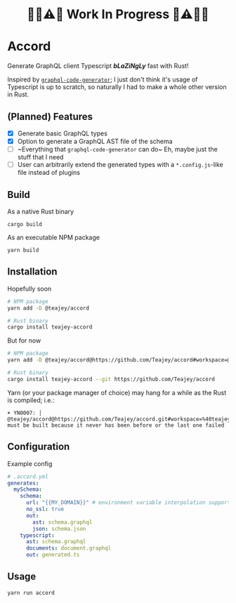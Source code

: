 <span align="center">

# 🔧🚧⚠️👷 **Work In Progress** 👷⚠️🚧🔨

</span>

# Accord

Generate GraphQL client Typescript **_bLaZiNgLy_** fast with Rust!

Inspired by [`graphql-code-generator`](https://github.com/dotansimha/graphql-code-generator); I just don't think it's usage of Typescript is up to scratch, so naturally I had to make a whole other version in Rust.

## (Planned) Features

- [x] Generate basic GraphQL types
- [x] Option to generate a GraphQL AST file of the schema
- [ ] ~Everything that `graphql-code-generator` can do~ Eh, maybe just the stuff that I need
- [ ] User can arbitrarily extend the generated types with a `*.config.js`-like file instead of plugins

## Build

As a native Rust binary

```
cargo build
```

As an executable NPM package

```
yarn build
```

## Installation

Hopefully soon

```sh
# NPM package
yarn add -D @teajey/accord

# Rust binary
cargo install teajey-accord
```

But for now

```sh
# NPM package
yarn add -D @teajey/accord@https://github.com/Teajey/accord#workspace=@teajey/accord

# Rust binary
cargo install teajey-accord --git https://github.com/Teajey/accord
```

Yarn (or your package manager of choice) may hang for a while as the Rust is compiled; i.e.:

```
➤ YN0007: │ @teajey/accord@https://github.com/Teajey/accord.git#workspace=%40teajey%2Faccord&commit=b7aa83a082f10be8df25f3ac48d622c3b575c9cf must be built because it never has been before or the last one failed
```

## Configuration

Example config

```yml
# .accord.yml
generates:
  mySchema:
    schema:
      url: "{{MY_DOMAIN}}" # environment variable interpolation supported
      no_ssl: true
      out:
        ast: schema.graphql
        json: schema.json
    typescript:
      ast: schema.graphql
      documents: document.graphql
      out: generated.ts
```

## Usage

```
yarn run accord
```
